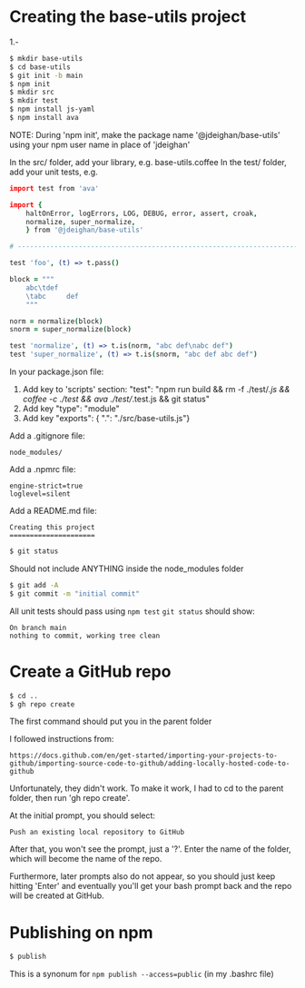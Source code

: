 Creating the base-utils project
===============================

1.-
```bash
$ mkdir base-utils
$ cd base-utils
$ git init -b main
$ npm init
$ mkdir src
$ mkdir test
$ npm install js-yaml
$ npm install ava
```

NOTE: During 'npm init', make the package name '@jdeighan/base-utils'
      using your npm user name in place of 'jdeighan'

In the src/ folder, add your library, e.g. base-utils.coffee
In the test/ folder, add your unit tests, e.g.

```coffeescript
import test from 'ava'

import {
	haltOnError, logErrors, LOG, DEBUG, error, assert, croak,
	normalize, super_normalize,
	} from '@jdeighan/base-utils'

# ---------------------------------------------------------------------------

test 'foo', (t) => t.pass()

block = """
	abc\tdef
	\tabc     def
	"""

norm = normalize(block)
snorm = super_normalize(block)

test 'normalize', (t) => t.is(norm, "abc def\nabc def")
test 'super_normalize', (t) => t.is(snorm, "abc def abc def")
```

In your package.json file:

1. Add key to 'scripts' section:
	"test": "npm run build && rm -f ./test/*.js && coffee -c ./test && ava ./test/*.test.js && git status"
2. Add key "type": "module"
3. Add key "exports":
	{ ".": "./src/base-utils.js"}

Add a .gitignore file:

```text
node_modules/
```

Add a .npmrc file:

```text
engine-strict=true
loglevel=silent
```

Add a README.md file:

```text
Creating this project
=====================

```

```bash
$ git status
```

Should not include ANYTHING inside the node_modules folder

```bash
$ git add -A
$ git commit -m "initial commit"
```

All unit tests should pass using `npm test`
`git status` should show:

```text
On branch main
nothing to commit, working tree clean
```

Create a GitHub repo
====================

```bash
$ cd ..
$ gh repo create
```

The first command should put you in the parent folder

I followed instructions from:

	https://docs.github.com/en/get-started/importing-your-projects-to-github/importing-source-code-to-github/adding-locally-hosted-code-to-github

Unfortunately, they didn't work. To make it work, I had to cd to the
parent folder, then run 'gh repo create'.

At the initial prompt, you should select:

	Push an existing local repository to GitHub

After that, you won't see the prompt, just a '?'. Enter the name of
the folder, which will become the name of the repo.

Furthermore, later prompts also do not appear, so you should just
keep hitting 'Enter' and eventually you'll get your bash prompt
back and the repo will be created at GitHub.

Publishing on npm
=================

```bash
$ publish
```

This is a synonum for `npm publish --access=public`
(in my .bashrc file)
